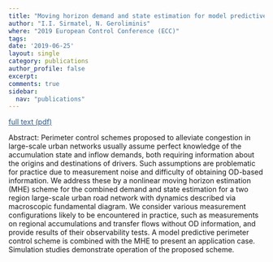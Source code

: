 ```yaml
---
title: "Moving horizon demand and state estimation for model predictive perimeter control of large-scale urban networks"
author: "I.I. Sirmatel, N. Geroliminis"
where: "2019 European Control Conference (ECC)"
tags: 
date: '2019-06-25'
layout: single
category: publications
author_profile: false
excerpt:
comments: true
sidebar:
  nav: "publications"
---
```

<a href="https://sirmatel.github.io/assets/files/sirmatel2019moving.pdf" style="color: #2d5a8c; text-decoration:underline">full text (pdf)</a>

Abstract: Perimeter control schemes proposed to alleviate congestion in large-scale urban networks usually assume perfect knowledge of the accumulation state and inflow demands, both requiring information about the origins and destinations of drivers. Such assumptions are problematic for practice due to measurement noise and difficulty of obtaining OD-based information. We address these by a nonlinear moving horizon estimation (MHE) scheme for the combined demand and state estimation for a two region large-scale urban road network with dynamics described via macroscopic fundamental diagram. We consider various measurement configurations likely to be encountered in practice, such as measurements on regional accumulations and transfer flows without OD information, and provide results of their observability tests. A model predictive perimeter control scheme is combined with the MHE to present an application case. Simulation studies demonstrate operation of the proposed scheme.
